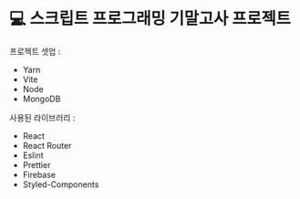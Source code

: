 # 💻 스크립트 프로그래밍 기말고사 프로젝트


프로젝트 셋업 : 

- Yarn
- Vite
- Node
- MongoDB

사용된 라이브러리 : 

- React
- React Router
- Eslint
- Prettier
- Firebase
- Styled-Components

